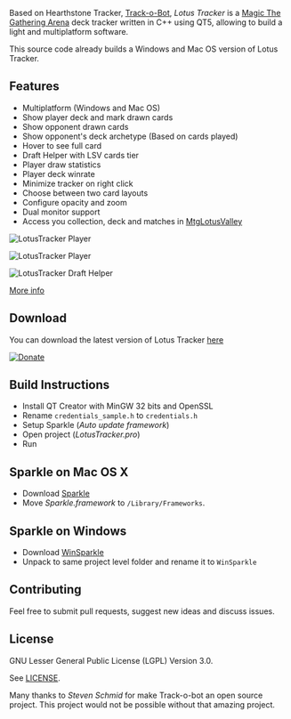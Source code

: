 
Based on Hearthstone Tracker, [Track-o-Bot](https://github.com/stevschmid/track-o-bot), _Lotus Tracker_ is a [Magic The Gathering Arena](https://magic.wizards.com/en/mtgarena) deck tracker written in C++ using QT5, allowing to build a light and multiplatform software.

This source code already builds a Windows and Mac OS version of Lotus Tracker.

## Features

* Multiplatform (Windows and Mac OS)
* Show player deck and mark drawn cards
* Show opponent drawn cards
* Show opponent's deck archetype (Based on cards played)
* Hover to see full card
* Draft Helper with LSV cards tier
* Player draw statistics
* Player deck winrate
* Minimize tracker on right click
* Choose between two card layouts
* Configure opacity and zoom
* Dual monitor support
* Access you collection, deck and matches in [MtgLotusValley](https://www.mtglotusvalley.com)

![LotusTracker Player](/extras/LotusTracker.png)

![LotusTracker Player](/extras/LotusTracker2.png)

![LotusTracker Draft Helper](/extras/DraftHelper.png)

[More info](https://www.mtglotusvalley.com/lotustracker)

## Download

You can download the latest version of Lotus Tracker [here](https://github.com/edipo2s/LotusTracker/releases/latest)

[![Donate](https://img.shields.io/badge/Donate-PayPal-green.svg)](https://www.paypal.com/cgi-bin/webscr?cmd=_s-xclick&hosted_button_id=JQWPQH3EE5RZW)

## Build Instructions

* Install QT Creator with MinGW 32 bits and OpenSSL
* Rename ``credentials_sample.h`` to ``credentials.h``
* Setup Sparkle (_Auto update framework_)
* Open project (_LotusTracker.pro_)
* Run

## Sparkle on Mac OS X

* Download [Sparkle](http://sparkle.andymatuschak.org/) 
* Move _Sparkle.framework_ to ``/Library/Frameworks``.

## Sparkle on Windows

* Download [WinSparkle](https://github.com/vslavik/winsparkle) 
* Unpack to same project level folder and rename it to `WinSparkle`

## Contributing

Feel free to submit pull requests, suggest new ideas and discuss issues.

## License

GNU Lesser General Public License (LGPL) Version 3.0.

See [LICENSE](LICENSE).


Many thanks to *Steven Schmid* for make Track-o-bot an open source project. This project would not be possible without that amazing project.
